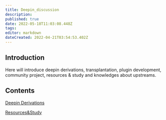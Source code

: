 ```yaml
---
title: Deepin_discussion
description: 
published: true
date: 2022-05-18T11:03:08.448Z
tags: 
editor: markdown
dateCreated: 2022-04-21T03:54:53.402Z
---
```


## Introduction

Here will introduce deepin derivations, transplantation, plugin development, community project, resources & study and knowledges about upstreams.

## Contents

[Deepin Derivations](./Deepin_Derivations)

[Resources&Study](Resources%26Study)
